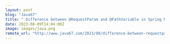 ```yaml
---
layout: post
blog: "Java67"
title: " Difference between @RequestParam and @PathVariable in Spring MVC"
date: 2023-08-09T14:04:00Z
image: images/java.png
remote_url: "http://www.java67.com/2023/08/difference-between-requestparam-and.html"
---
```

